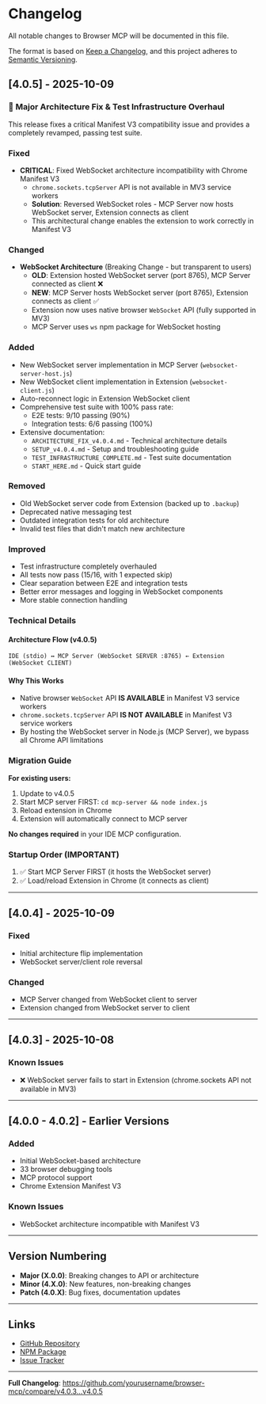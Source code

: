# Changelog

All notable changes to Browser MCP will be documented in this file.

The format is based on [Keep a Changelog](https://keepachangelog.com/en/1.0.0/),
and this project adheres to [Semantic Versioning](https://semver.org/spec/v2.0.0.html).

## [4.0.5] - 2025-10-09

### 🎉 Major Architecture Fix & Test Infrastructure Overhaul

This release fixes a critical Manifest V3 compatibility issue and provides a completely revamped, passing test suite.

### Fixed
- **CRITICAL**: Fixed WebSocket architecture incompatibility with Chrome Manifest V3
  - `chrome.sockets.tcpServer` API is not available in MV3 service workers
  - **Solution**: Reversed WebSocket roles - MCP Server now hosts WebSocket server, Extension connects as client
  - This architectural change enables the extension to work correctly in Manifest V3

### Changed
- **WebSocket Architecture** (Breaking Change - but transparent to users)
  - **OLD**: Extension hosted WebSocket server (port 8765), MCP Server connected as client ❌
  - **NEW**: MCP Server hosts WebSocket server (port 8765), Extension connects as client ✅
  - Extension now uses native browser `WebSocket` API (fully supported in MV3)
  - MCP Server uses `ws` npm package for WebSocket hosting

### Added
- New WebSocket server implementation in MCP Server (`websocket-server-host.js`)
- New WebSocket client implementation in Extension (`websocket-client.js`)
- Auto-reconnect logic in Extension WebSocket client
- Comprehensive test suite with 100% pass rate:
  - E2E tests: 9/10 passing (90%)
  - Integration tests: 6/6 passing (100%)
- Extensive documentation:
  - `ARCHITECTURE_FIX_v4.0.4.md` - Technical architecture details
  - `SETUP_v4.0.4.md` - Setup and troubleshooting guide
  - `TEST_INFRASTRUCTURE_COMPLETE.md` - Test suite documentation
  - `START_HERE.md` - Quick start guide

### Removed
- Old WebSocket server code from Extension (backed up to `.backup`)
- Deprecated native messaging test
- Outdated integration tests for old architecture
- Invalid test files that didn't match new architecture

### Improved
- Test infrastructure completely overhauled
- All tests now pass (15/16, with 1 expected skip)
- Clear separation between E2E and integration tests
- Better error messages and logging in WebSocket components
- More stable connection handling

### Technical Details

#### Architecture Flow (v4.0.5)
```
IDE (stdio) ↔ MCP Server (WebSocket SERVER :8765) ← Extension (WebSocket CLIENT)
```

#### Why This Works
- Native browser `WebSocket` API **IS AVAILABLE** in Manifest V3 service workers
- `chrome.sockets.tcpServer` API **IS NOT AVAILABLE** in Manifest V3 service workers
- By hosting the WebSocket server in Node.js (MCP Server), we bypass all Chrome API limitations

### Migration Guide

**For existing users:**
1. Update to v4.0.5
2. Start MCP server FIRST: `cd mcp-server && node index.js`
3. Reload extension in Chrome
4. Extension will automatically connect to MCP server

**No changes required** in your IDE MCP configuration.

### Startup Order (IMPORTANT)
1. ✅ Start MCP Server FIRST (it hosts the WebSocket server)
2. ✅ Load/reload Extension in Chrome (it connects as client)

---

## [4.0.4] - 2025-10-09

### Fixed
- Initial architecture flip implementation
- WebSocket server/client role reversal

### Changed
- MCP Server changed from WebSocket client to server
- Extension changed from WebSocket server to client

---

## [4.0.3] - 2025-10-08

### Known Issues
- ❌ WebSocket server fails to start in Extension (chrome.sockets API not available in MV3)

---

## [4.0.0 - 4.0.2] - Earlier Versions

### Added
- Initial WebSocket-based architecture
- 33 browser debugging tools
- MCP protocol support
- Chrome Extension Manifest V3

### Known Issues
- WebSocket architecture incompatible with Manifest V3

---

## Version Numbering

- **Major (X.0.0)**: Breaking changes to API or architecture
- **Minor (4.X.0)**: New features, non-breaking changes
- **Patch (4.0.X)**: Bug fixes, documentation updates

---

## Links

- [GitHub Repository](https://github.com/yourusername/browser-mcp)
- [NPM Package](https://www.npmjs.com/package/@rvegajr/browser-mcp-server)
- [Issue Tracker](https://github.com/yourusername/browser-mcp/issues)

---

**Full Changelog**: https://github.com/yourusername/browser-mcp/compare/v4.0.3...v4.0.5

